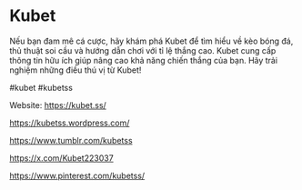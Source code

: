 # Kubet

Nếu bạn đam mê cá cược, hãy khám phá Kubet để tìm hiểu về kèo bóng đá, thủ thuật soi cầu và hướng dẫn chơi với tỉ lệ thắng cao. Kubet cung cấp thông tin hữu ích giúp nâng cao khả năng chiến thắng của bạn. Hãy trải nghiệm những điều thú vị từ Kubet! 

 #kubet #kubetss 

Website: https://kubet.ss/

https://kubetss.wordpress.com/

https://www.tumblr.com/kubetss

https://x.com/Kubet223037

https://www.pinterest.com/kubetss/

